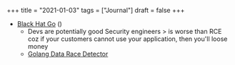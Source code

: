 +++
title = "2021-01-03"
tags = ["Journal"]
draft = false
+++

-   [Black Hat Go](https://changelog.com/gotime/129) ()
    -   Devs are potentially good Security engineers &gt; is worse than RCE coz if your customers cannot use your application, then you'll loose money
    -   [Golang Data Race Detector](https://golang.org/doc/articles/race_detector.html)